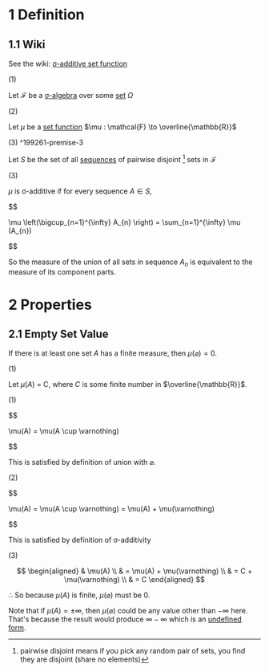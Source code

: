 # 1 Definition

## 1.1 Wiki

See the wiki: [σ-additive set function](https://en.wikipedia.org/wiki/Sigma-additive_set_function)

(1)

Let $\mathcal{F}$ be a [σ-algebra](007%20%CF%83-algebra.md) over some [set](001%20Set.md) $\Omega$

(2)

Let $\mu$ be a [set function](019%20set%20function.md) $\mu : \mathcal{F} \to \overline{\mathbb{R}}$

(3) <a name="199261-premise-3" />^199261-premise-3

Let $S$ be the set of all [sequences](020%20Seq.md) of pairwise disjoint [^1] sets in $\mathcal{F}$

(3)

$\mu$ is σ-additive if for every sequence $A \in S$,

$$

\\mu \left(\bigcup\_{n=1}^{\infty} A\_{n} \right) = \sum\_{n=1}^{\infty} \mu (A\_{n})

$$

So the measure of the union of all sets in sequence $A_n$ is equivalent to the measure of its component parts.

# 2 Properties

## 2.1 Empty Set Value

If there is at least one set $A$ has a finite measure, then $\mu(\varnothing) = 0$.

(1)

Let $\mu(A)$ = C, where $C$ is some finite number in $\overline{\mathbb{R}}$.

(1)

$$

\\mu(A) = \mu(A \cup \varnothing)

$$

This is satisfied by definition of union with $\varnothing$.

(2)

$$

\\mu(A) = \mu(A \cup \varnothing) = \mu(A) + \mu(\varnothing)

$$

This is satisfied by definition of σ-additivity

(3)

$$
\begin{aligned}
& \mu(A) \\
& = \mu(A) + \mu(\varnothing) \\
& = C + \mu(\varnothing) \\
& = C
\end{aligned}
$$

$\therefore$  So because $\mu(A)$  is finite,  $\mu(\varnothing)$ must be 0.

Note that if $\mu(A) = \pm \infty$, then $\mu(\varnothing)$ could be any value other than $-\infty$ here. That's because the result would produce $\infty - \infty$ which is an [undefined form](017%20RealExt.md#undefined-forms).

[^1]: pairwise disjoint means if you pick any random pair of sets, you find they are disjoint (share no elements)
